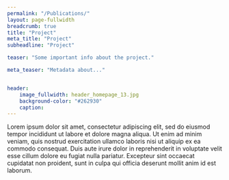 ```yaml
---
permalink: "/Publications/"
layout: page-fullwidth
breadcrumb: true
title: "Project"
meta_title: "Project"
subheadline: "Project"

teaser: "Some important info about the project." 

meta_teaser: "Metadata about..."


header:
    image_fullwidth: header_homepage_13.jpg
    background-color: "#262930"
    caption: 
---
```


Lorem ipsum dolor sit amet, consectetur adipiscing elit, sed do eiusmod tempor incididunt ut labore et dolore magna aliqua. Ut enim ad minim veniam, quis nostrud exercitation ullamco laboris nisi ut aliquip ex ea commodo consequat. Duis aute irure dolor in reprehenderit in voluptate velit esse cillum dolore eu fugiat nulla pariatur. Excepteur sint occaecat cupidatat non proident, sunt in culpa qui officia deserunt mollit anim id est laborum.


